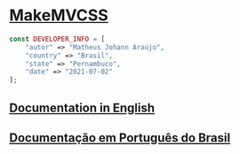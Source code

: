 # [MakeMVCSS](https://github.com/matheusjohannaraujo/makemvcss)

```php
const DEVELOPER_INFO = [
    "autor" => "Matheus Johann Araújo",
    "country" => "Brasil",
    "state" => "Pernambuco",
    "date" => "2021-07-02"
];
```

## [Documentation in English](./DOC-EU.md)

## [Documentação em Português do Brasil](./DOC.md)
